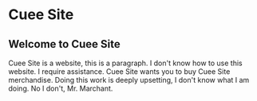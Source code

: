 # Cuee Site

## Welcome to Cuee Site

Cuee Site is a website, this is a paragraph. I don't know how to use this website. I require assistance. Cuee Site wants you to buy Cuee Site merchandise. Doing this work is deeply upsetting, I don't know what I am doing. No I don't, Mr. Marchant.
